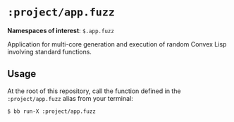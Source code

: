 # `:project/app.fuzz`

**Namespaces of interest**: `$.app.fuzz`

Application for multi-core generation and execution of random Convex Lisp involving standard functions.


## Usage

At the root of this repository, call the function defined in the `:project/app.fuzz` alias from your terminal:

```bash
$ bb run-X :project/app.fuzz
```
